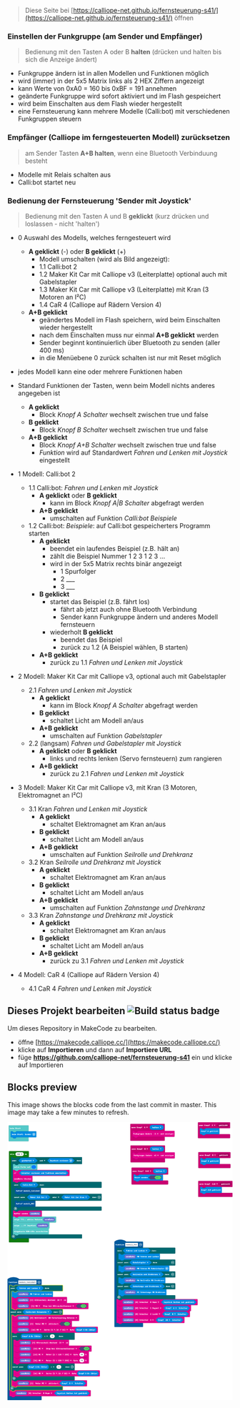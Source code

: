 
> Diese Seite bei [https://calliope-net.github.io/fernsteuerung-s41/](https://calliope-net.github.io/fernsteuerung-s41/) öffnen

### Einstellen der Funkgruppe (am Sender und Empfänger)

> Bedienung mit den Tasten A oder B **halten** (drücken und halten bis sich die Anzeige ändert)

* Funkgruppe ändern ist in allen Modellen und Funktionen möglich
* wird (immer) in der 5x5 Matrix links als 2 HEX Ziffern angezeigt
* kann Werte von 0xA0 = 160 bis 0xBF = 191 annehmen
* geänderte Funkgruppe wird sofort aktiviert und im Flash gespeichert
* wird beim Einschalten aus dem Flash wieder hergestellt
* eine Fernsteuerung kann mehrere Modelle (Calli:bot) mit verschiedenen Funkgruppen steuern

### Empfänger (Calliope im ferngesteuerten Modell) zurücksetzen

> am Sender Tasten **A+B halten**, wenn eine Bluetooth Verbinduung besteht

* Modelle mit Relais schalten aus
* Calli:bot startet neu

### Bedienung der Fernsteuerung 'Sender mit Joystick'

> Bedienung mit den Tasten A und B **geklickt** (kurz drücken und loslassen - nicht 'halten')

* 0 Auswahl des Modells, welches ferngesteuert wird
  * **A geklickt** (-) oder **B geklickt** (+)
    * Modell umschalten (wird als Bild angezeigt):
    * 1.1 Calli:bot 2
    * 1.2 Maker Kit Car mit Calliope v3 (Leiterplatte) optional auch mit Gabelstapler
    * 1.3 Maker Kit Car mit Calliope v3 (Leiterplatte) mit Kran (3 Motoren an I²C)
    * 1.4 CaR 4 (Calliope auf Rädern Version 4)
  * **A+B geklickt**
    * geändertes Modell im Flash speichern, wird beim Einschalten wieder hergestellt
    * nach dem Einschalten muss nur einmal **A+B geklickt** werden
    * Sender beginnt kontinuierlich über Bluetooth zu senden (aller 400 ms)
    * in die Menüebene 0 zurück schalten ist nur mit Reset möglich

* jedes Modell kann eine oder mehrere Funktionen haben
* Standard Funktionen der Tasten, wenn beim Modell nichts anderes angegeben ist
  * **A geklickt** 
    * Block *Knopf A Schalter* wechselt zwischen true und false
  * **B geklickt**
    * Block *Knopf B Schalter* wechselt zwischen true und false
  * **A+B geklickt**
    * Block *Knopf A+B Schalter* wechselt zwischen true und false
    * *Funktion* wird auf Standardwert *Fahren und Lenken mit Joystick* eingestellt

* 1 Modell: Calli:bot 2
  * 1.1 Calli:bot: *Fahren und Lenken mit Joystick*
    * **A geklickt** oder **B geklickt**
      * kann im Block *Knopf A\|B Schalter* abgefragt werden
    * **A+B geklickt**
      * umschalten auf Funktion *Calli:bot Beispiele*
  * 1.2 Calli:bot: *Beispiele*: auf Calli:bot gespeicherters Programm starten
    * **A geklickt**
      * beendet ein laufendes Beispiel (z.B. hält an)
      * zählt die Beispiel Nummer 1 2 3 1 2 3 ...
      * wird in der 5x5 Matrix rechts binär angezeigt
        * 1 Spurfolger
        * 2 ___
        * 3 ___
    * **B geklickt**
      * startet das Beispiel (z.B. fährt los)
        * fährt ab jetzt auch ohne Bluetooth Verbindung
        * Sender kann Funkgruppe ändern und anderes Modell fernsteuern
      * wiederholt **B geklickt**
        * beendet das Beispiel
        * zurück zu 1.2 (A Beispiel wählen, B starten)
    * **A+B geklickt**
      * zurück zu 1.1 *Fahren und Lenken mit Joystick*

* 2 Modell: Maker Kit Car mit Calliope v3, optional auch mit Gabelstapler
  * 2.1 *Fahren und Lenken mit Joystick*
    * **A geklickt**
      * kann im Block *Knopf A Schalter* abgefragt werden
    * **B geklickt**
      * schaltet Licht am Modell an/aus
    * **A+B geklickt**
      * umschalten auf Funktion *Gabelstapler*
  * 2.2 (langsam) *Fahren und Gabelstapler mit Joystick*
    * **A geklickt** oder **B geklickt**
      * links und rechts lenken (Servo fernsteuern) zum rangieren
    * **A+B geklickt**
      * zurück zu 2.1 *Fahren und Lenken mit Joystick*

* 3 Modell: Maker Kit Car mit Calliope v3, mit Kran (3 Motoren, Elektromagnet an I²C)
  * 3.1 Kran *Fahren und Lenken mit Joystick*
    * **A geklickt**
      * schaltet Elektromagnet am Kran an/aus
    * **B geklickt**
      * schaltet Licht am Modell an/aus
    * **A+B geklickt**
      * umschalten auf Funktion *Seilrolle und Drehkranz*
  * 3.2 Kran *Seilrolle und Drehkranz mit Joystick*
    * **A geklickt**
      * schaltet Elektromagnet am Kran an/aus
    * **B geklickt**
      * schaltet Licht am Modell an/aus
    * **A+B geklickt**
      * umschalten auf Funktion *Zahnstange und Drehkranz*
  * 3.3 Kran *Zahnstange und Drehkranz mit Joystick*
    * **A geklickt**
      * schaltet Elektromagnet am Kran an/aus
    * **B geklickt**
      * schaltet Licht am Modell an/aus
    * **A+B geklickt**
      * zurück zu 3.1 *Fahren und Lenken mit Joystick*

* 4 Modell: CaR 4 (Calliope auf Rädern Version 4)
  * 4.1 CaR 4 *Fahren und Lenken mit Joystick*


## Dieses Projekt bearbeiten ![Build status badge](https://github.com/calliope-net/fernsteuerung-s41/workflows/MakeCode/badge.svg)

Um dieses Repository in MakeCode zu bearbeiten.

* öffne [https://makecode.calliope.cc/](https://makecode.calliope.cc/)
* klicke auf **Importieren** und dann auf **Importiere URL**
* füge **https://github.com/calliope-net/fernsteuerung-s41** ein und klicke auf Importieren

## Blocks preview

This image shows the blocks code from the last commit in master.
This image may take a few minutes to refresh.

![A rendered view of the blocks](https://github.com/calliope-net/fernsteuerung-s41/raw/master/.github/makecode/blocks.png)

